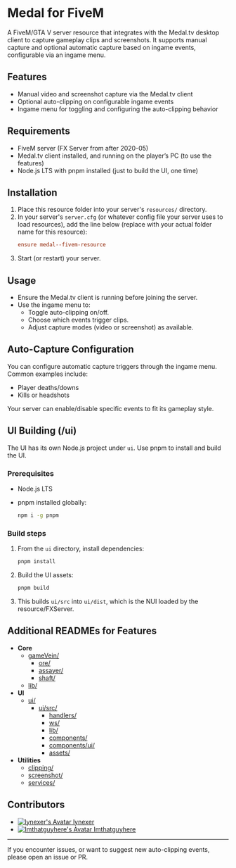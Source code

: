 # Medal for FiveM

A FiveM/GTA V server resource that integrates with the Medal.tv desktop client to capture gameplay clips and screenshots. It supports manual capture and optional automatic capture based on ingame events, configurable via an ingame menu.

## Features

- Manual video and screenshot capture via the Medal.tv client
- Optional auto-clipping on configurable ingame events
- Ingame menu for toggling and configuring the auto-clipping behavior

## Requirements

- FiveM server (FX Server from after 2020-05)
- Medal.tv client installed, and running on the player’s PC (to use the features)
- Node.js LTS with pnpm installed (just to build the UI, one time)

## Installation

1. Place this resource folder into your server's `resources/` directory.
2. In your server's `server.cfg` (or whatever config file your server uses to load resources), add the line below (replace with your actual folder name for this resource):
    ```cfg
    ensure medal--fivem-resource
    ```
3. Start (or restart) your server.

## Usage

- Ensure the Medal.tv client is running before joining the server.
- Use the ingame menu to:
  - Toggle auto-clipping on/off.
  - Choose which events trigger clips.
  - Adjust capture modes (video or screenshot) as available.

## Auto-Capture Configuration

You can configure automatic capture triggers through the ingame menu. Common examples include:

- Player deaths/downs
- Kills or headshots

Your server can enable/disable specific events to fit its gameplay style.

## UI Building (/ui)

The UI has its own Node.js project under `ui`. Use pnpm to install and build the UI.

### Prerequisites

- Node.js LTS
- pnpm installed globally:

  ```bash
  npm i -g pnpm
  ```

### Build steps

1. From the `ui` directory, install dependencies:

   ```bash
   pnpm install
   ```

2. Build the UI assets:

   ```bash
   pnpm build
   ```

3. This builds `ui/src` into `ui/dist`, which is the NUI loaded by the resource/FXServer.

## Additional READMEs for Features

- **Core**
  - [gameVein/](gameVein/README.md)
    - [ore/](gameVein/ore/README.md)
    - [assayer/](gameVein/assayer/README.md)
    - [shaft/](gameVein/shaft/README.md)
  - [lib/](lib/README.md)
- **UI**
  - [ui/](ui/README.md)
    - [ui/src/](ui/src/README.md)
      - [handlers/](ui/src/handlers/README.md)
      - [ws/](ui/src/ws/README.md)
      - [lib/](ui/src/lib/README.md)
      - [components/](ui/src/components/README.md)
      - [components/ui/](ui/src/components/ui/README.md)
      - [assets/](ui/src/assets/README.md)
- **Utilities**
  - [clipping/](clipping/README.md)
  - [screenshot/](screenshot/README.md)
  - [services/](services/README.md)

## Contributors

- [![lynexer's Avatar](https://avatars.githubusercontent.com/u/5565402?s=18&v=4)  lynexer](https://github.com/lynexer)
- [![Imthatguyhere's Avatar](https://avatars.githubusercontent.com/u/5384585?s=18&v=4)  Imthatguyhere](https://github.com/imthatguyhere)

---

If you encounter issues, or want to suggest new auto-clipping events, please open an issue or PR.
